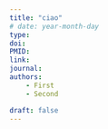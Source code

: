 ```yaml
---
title: "ciao"
# date: year-month-day
type: 
doi: 
PMID:
link: 
journal: 
authors: 
    - First
    - Second

draft: false
---
```




